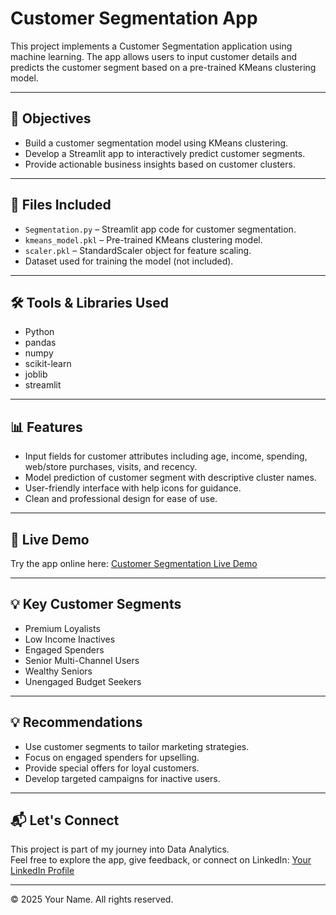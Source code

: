 # Customer Segmentation App

This project implements a Customer Segmentation application using machine learning. The app allows users to input customer details and predicts the customer segment based on a pre-trained KMeans clustering model.

---

## 📌 Objectives

- Build a customer segmentation model using KMeans clustering.
- Develop a Streamlit app to interactively predict customer segments.
- Provide actionable business insights based on customer clusters.

---

## 📁 Files Included

- `Segmentation.py` – Streamlit app code for customer segmentation.
- `kmeans_model.pkl` – Pre-trained KMeans clustering model.
- `scaler.pkl` – StandardScaler object for feature scaling.
- Dataset used for training the model (not included).

---

## 🛠️ Tools & Libraries Used

- Python
- pandas
- numpy
- scikit-learn
- joblib
- streamlit

---

## 📊 Features

- Input fields for customer attributes including age, income, spending, web/store purchases, visits, and recency.
- Model prediction of customer segment with descriptive cluster names.
- User-friendly interface with help icons for guidance.
- Clean and professional design for ease of use.

---

## 🚀 Live Demo

Try the app online here: [Customer Segmentation Live Demo](https://customer-segmentation-gitjnedsa2westbdehwxdc.streamlit.app/)

---

## 💡 Key Customer Segments

- Premium Loyalists
- Low Income Inactives
- Engaged Spenders
- Senior Multi-Channel Users
- Wealthy Seniors
- Unengaged Budget Seekers

---

## 💡 Recommendations

- Use customer segments to tailor marketing strategies.
- Focus on engaged spenders for upselling.
- Provide special offers for loyal customers.
- Develop targeted campaigns for inactive users.

---

## 📬 Let's Connect

This project is part of my journey into Data Analytics.  
Feel free to explore the app, give feedback, or connect on LinkedIn: [Your LinkedIn Profile](https://www.linkedin.com/in/YOUR_LINKEDIN_PROFILE_URL)

---

© 2025 Your Name. All rights reserved.
